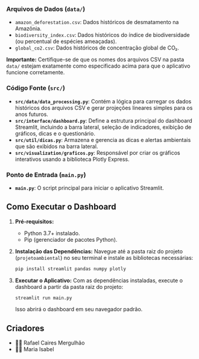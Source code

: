 ### Arquivos de Dados (`data/`)

* `amazon_deforestation.csv`: Dados históricos de desmatamento na Amazônia.
* `biodiversity_index.csv`: Dados históricos do índice de biodiversidade (ou percentual de espécies ameaçadas).
* `global_co2.csv`: Dados históricos de concentração global de CO₂.

**Importante:** Certifique-se de que os nomes dos arquivos CSV na pasta `data/` estejam exatamente como especificado acima para que o aplicativo funcione corretamente.

### Código Fonte (`src/`)

* **`src/data/data_processing.py`**: Contém a lógica para carregar os dados históricos dos arquivos CSV e gerar projeções lineares simples para os anos futuros.
* **`src/interface/dashboard.py`**: Define a estrutura principal do dashboard Streamlit, incluindo a barra lateral, seleção de indicadores, exibição de gráficos, dicas e o questionário.
* **`src/util/dicas.py`**: Armazena e gerencia as dicas e alertas ambientais que são exibidos na barra lateral.
* **`src/visualization/graficos.py`**: Responsável por criar os gráficos interativos usando a biblioteca Plotly Express.

### Ponto de Entrada (`main.py`)

* **`main.py`**: O script principal para iniciar o aplicativo Streamlit.

## Como Executar o Dashboard

1.  **Pré-requisitos:**
    * Python 3.7+ instalado.
    * Pip (gerenciador de pacotes Python).

2.  **Instalação das Dependências:**
    Navegue até a pasta raiz do projeto (`projetoambiental`) no seu terminal e instale as bibliotecas necessárias:
    ```bash
    pip install streamlit pandas numpy plotly
    ```

3.  **Executar o Aplicativo:**
    Com as dependências instaladas, execute o dashboard a partir da pasta raiz do projeto:
    ```bash
    streamlit run main.py
    ```
    Isso abrirá o dashboard em seu navegador padrão.

## Criadores

* 👨‍💻 Rafael Caires Mergulhão
* 👩‍💻 Maria Isabel

